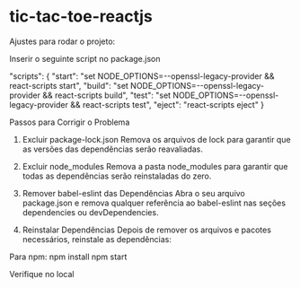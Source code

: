 ﻿# tic-tac-toe-reactjs

Ajustes para rodar o projeto:

Inserir o seguinte script no package.json

"scripts": {
  "start": "set NODE_OPTIONS=--openssl-legacy-provider && react-scripts start",
  "build": "set NODE_OPTIONS=--openssl-legacy-provider && react-scripts build",
  "test": "set NODE_OPTIONS=--openssl-legacy-provider && react-scripts test",
  "eject": "react-scripts eject"
}

Passos para Corrigir o Problema
1. Excluir package-lock.json
Remova os arquivos de lock para garantir que as versões das dependências serão reavaliadas.

2. Excluir node_modules
Remova a pasta node_modules para garantir que todas as dependências serão reinstaladas do zero.

4. Remover babel-eslint das Dependências
Abra o seu arquivo package.json e remova qualquer referência ao babel-eslint nas seções dependencies ou devDependencies.

5. Reinstalar Dependências
Depois de remover os arquivos e pacotes necessários, reinstale as dependências:

Para npm:
npm install
npm start

Verifique no local 
